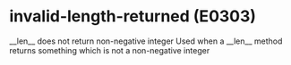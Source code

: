 # invalid-length-returned (E0303)

\_\_len\_\_ does not return non-negative integer Used when a \_\_len\_\_
method returns something which is not a non-negative integer
